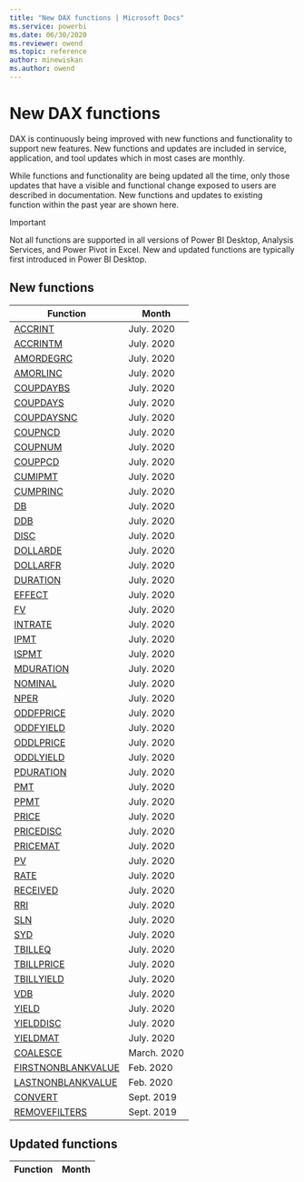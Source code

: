 ```yaml
---
title: "New DAX functions | Microsoft Docs"
ms.service: powerbi 
ms.date: 06/30/2020
ms.reviewer: owend
ms.topic: reference
author: minewiskan
ms.author: owend
---
```

# New DAX functions

DAX is continuously being improved with new functions and functionality to support new features. New functions and updates are included in service, application, and tool updates which in most cases are monthly.

While functions and functionality are being updated all the time, only those updates that have a visible and functional change exposed to users are described in documentation. New functions and updates to existing function within the past year are shown here.

> [!IMPORTANT]
> Not all functions are supported in all versions of Power BI Desktop, Analysis Services, and Power Pivot in Excel. New and updated functions are typically first introduced in Power BI Desktop.
  
## New functions

|Function  |Month  |
|---------|---------|
|[ACCRINT](accrint-function-dax.md)     | July. 2020 |
|[ACCRINTM](accrintm-function-dax.md)     | July. 2020 |
|[AMORDEGRC](amordegrc-function-dax.md)     | July. 2020 |
|[AMORLINC](amorlinc-function-dax.md)     | July. 2020 |
|[COUPDAYBS](coupdaybs-function-dax.md)     | July. 2020 |
|[COUPDAYS](coupdays-function-dax.md)     | July. 2020 |
|[COUPDAYSNC](coupdaysnc-function-dax.md)     | July. 2020 |
|[COUPNCD](coupncd-function-dax.md)     | July. 2020 |
|[COUPNUM](coupnum-function-dax.md)     | July. 2020 |
|[COUPPCD](couppcd-function-dax.md)     | July. 2020 |
|[CUMIPMT](cumipmt-function-dax.md)     | July. 2020 |
|[CUMPRINC](cumprinc-function-dax.md)     | July. 2020 |
|[DB](db-function-dax.md)     | July. 2020 |
|[DDB](ddb-function-dax.md)     | July. 2020 |
|[DISC](disc-function-dax.md)     | July. 2020 |
|[DOLLARDE](dollarde-function-dax.md)     | July. 2020 |
|[DOLLARFR](dollarfr-function-dax.md)     | July. 2020 |
|[DURATION](duration-function-dax.md)     | July. 2020 |
|[EFFECT](effect-function-dax.md)     |  July. 2020 |
|[FV](fv-function-dax.md)     | July. 2020 |
|[INTRATE](intrate-function-dax.md)     | July. 2020 |
|[IPMT](ipmt-function-dax.md)     | July. 2020 |
|[ISPMT](ispmt-function-dax.md)     | July. 2020 |
|[MDURATION](mduration-function-dax.md)     | July. 2020 |
|[NOMINAL](nominal-function-dax.md)     | July. 2020  |
|[NPER](nper-function-dax.md)     | July. 2020 |
|[ODDFPRICE](oddfprice-function-dax.md)     | July. 2020 |
|[ODDFYIELD](oddfyield-function-dax.md)     | July. 2020 |
|[ODDLPRICE](oddlprice-function-dax.md)     | July. 2020 |
|[ODDLYIELD](oddlyield-function-dax.md)     | July. 2020 |
|[PDURATION](pduration-function-dax.md)     | July. 2020 |
|[PMT](pmt-function-dax.md)     | July. 2020 |
|[PPMT](ppmt-function-dax.md)     | July. 2020 |
|[PRICE](price-function-dax.md)     | July. 2020 |
|[PRICEDISC](pricedisc-function-dax.md)     | July. 2020 |
|[PRICEMAT](pricemat-function-dax.md)     | July. 2020 |
|[PV](pv-function-dax.md)     | July. 2020 |
|[RATE](rate-function-dax.md)     | July. 2020 |
|[RECEIVED](received-function-dax.md)     | July. 2020 |
|[RRI](rri-function-dax.md)     | July. 2020 |
|[SLN](sln-function-dax.md)     | July. 2020 |
|[SYD](syd-function-dax.md)     | July. 2020 |
|[TBILLEQ](tbilleq-function-dax.md)     | July. 2020 |
|[TBILLPRICE](tbillprice-function-dax.md)     | July. 2020 |
|[TBILLYIELD](tbillyield-function-dax.md)     | July. 2020 |
|[VDB](vdb-function-dax.md)     | July. 2020 |
|[YIELD](yield-function-dax.md)     | July. 2020 |
|[YIELDDISC](yielddisc-function-dax.md)     |  July. 2020 |
|[YIELDMAT](yieldmat-function-dax.md)     | July. 2020 |
|[COALESCE](coalesce-function-dax.md)|March. 2020|
|[FIRSTNONBLANKVALUE](firstnonblankvalue-function-dax.md)|Feb. 2020|
|[LASTNONBLANKVALUE](lastnonblankvalue-function-dax.md)|Feb. 2020|
|[CONVERT](convert-function-dax.md)|Sept. 2019|
|[REMOVEFILTERS](removefilters-function-dax.md)|Sept. 2019|

## Updated functions

|Function  | Month  |
|---------|---------|



